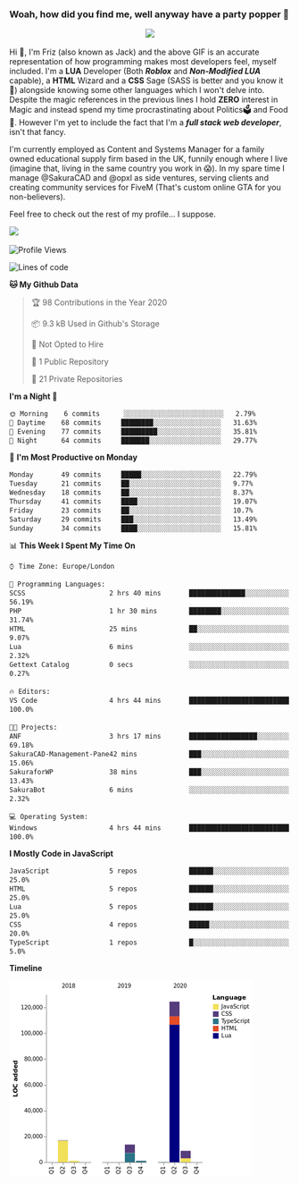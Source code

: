 ### Woah, how did you find me, well anyway have a party popper 🎉

<p align="center">
  <img  src="https://66.media.tumblr.com/d2766024a15e8c140bf20f314664eed2/d1615166bf58615c-d8/s400x600/aabc473a64edc43599d5345fd1e9e792d66ecc48.gifv">
</p>

Hi :wave:, I'm Friz (also known as Jack) and the above GIF is an accurate representation of how programming makes most developers feel, myself included. I'm a **LUA** Developer (Both ***Roblox*** and ***Non-Modified LUA*** capable), a **HTML** Wizard and a **CSS** Sage (SASS is better and you know it :pray:) alongside knowing some other languages which I won't delve into. Despite the magic references in the previous lines I hold **ZERO** interest in Magic and instead spend my time procrastinating about Politics🗳️ and Food🍔. However I'm yet to include the fact that I'm a ***full stack web developer***, isn't that fancy.

I'm currently employed as Content and Systems Manager for a family owned educational supply firm based in the UK, funnily enough where I live (imagine that, living in the same country you work in 😱). In my spare time I manage @SakuraCAD and @opxl as side ventures, serving clients and creating community services for FiveM (That's custom online GTA for you non-believers).

Feel free to check out the rest of my profile... I suppose.

<a href="https://github.com/anuraghazra/github-readme-stats">
  <img  src="https://github-readme-stats.vercel.app/api?username=JackOPXL&count_private=true&show_icons=true&theme=tokyonight" />
</a>



<!--START_SECTION:waka-->
![Profile Views](http://img.shields.io/badge/Profile%20Views-7-blue)

![Lines of code](https://img.shields.io/badge/From%20Hello%20World%20I%27ve%20Written-366256%20lines%20of%20code-blue)

**🐱 My Github Data** 

> 🏆 98 Contributions in the Year 2020
 > 
> 📦 9.3 kB Used in Github's Storage 
 > 
> 🚫 Not Opted to Hire
 > 
> 📜 1 Public Repository 
 > 
> 🔑 21 Private Repositories 

**I'm a Night 🦉** 

```text
🌞 Morning    6 commits      ░░░░░░░░░░░░░░░░░░░░░░░░░   2.79% 
🌆 Daytime    68 commits     ████████░░░░░░░░░░░░░░░░░   31.63% 
🌃 Evening    77 commits     █████████░░░░░░░░░░░░░░░░   35.81% 
🌙 Night      64 commits     ███████░░░░░░░░░░░░░░░░░░   29.77%

```
📅 **I'm Most Productive on Monday** 

```text
Monday       49 commits     █████░░░░░░░░░░░░░░░░░░░░   22.79% 
Tuesday      21 commits     ██░░░░░░░░░░░░░░░░░░░░░░░   9.77% 
Wednesday    18 commits     ██░░░░░░░░░░░░░░░░░░░░░░░   8.37% 
Thursday     41 commits     ████░░░░░░░░░░░░░░░░░░░░░   19.07% 
Friday       23 commits     ██░░░░░░░░░░░░░░░░░░░░░░░   10.7% 
Saturday     29 commits     ███░░░░░░░░░░░░░░░░░░░░░░   13.49% 
Sunday       34 commits     ████░░░░░░░░░░░░░░░░░░░░░   15.81%

```


📊 **This Week I Spent My Time On** 

```text
⌚︎ Time Zone: Europe/London

💬 Programming Languages: 
SCSS                     2 hrs 40 mins       ██████████████░░░░░░░░░░░   56.19% 
PHP                      1 hr 30 mins        ████████░░░░░░░░░░░░░░░░░   31.74% 
HTML                     25 mins             ██░░░░░░░░░░░░░░░░░░░░░░░   9.07% 
Lua                      6 mins              ░░░░░░░░░░░░░░░░░░░░░░░░░   2.32% 
Gettext Catalog          0 secs              ░░░░░░░░░░░░░░░░░░░░░░░░░   0.27%

🔥 Editors: 
VS Code                  4 hrs 44 mins       █████████████████████████   100.0%

🐱‍💻 Projects: 
ANF                      3 hrs 17 mins       █████████████████░░░░░░░░   69.18% 
SakuraCAD-Management-Pane42 mins             ███░░░░░░░░░░░░░░░░░░░░░░   15.06% 
SakuraforWP              38 mins             ███░░░░░░░░░░░░░░░░░░░░░░   13.43% 
SakuraBot                6 mins              ░░░░░░░░░░░░░░░░░░░░░░░░░   2.32%

💻 Operating System: 
Windows                  4 hrs 44 mins       █████████████████████████   100.0%

```

**I Mostly Code in JavaScript** 

```text
JavaScript               5 repos             ██████░░░░░░░░░░░░░░░░░░░   25.0% 
HTML                     5 repos             ██████░░░░░░░░░░░░░░░░░░░   25.0% 
Lua                      5 repos             ██████░░░░░░░░░░░░░░░░░░░   25.0% 
CSS                      4 repos             █████░░░░░░░░░░░░░░░░░░░░   20.0% 
TypeScript               1 repos             █░░░░░░░░░░░░░░░░░░░░░░░░   5.0%

```


**Timeline**

![Chart not found](https://github.com/JackOPXL/JackOPXL/blob/master/charts/bar_graph.png) 


<!--END_SECTION:waka-->

